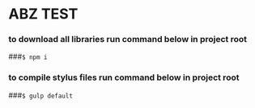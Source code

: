# ABZ TEST


### to download all libraries run command below in project root
###```$ npm i```

### to compile stylus files run command below in project root
###```$ gulp default```

